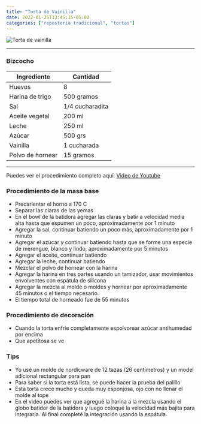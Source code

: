 ```yaml
---
title: "Torta de Vainilla"
date: 2022-01-25T13:45:15-05:00
categories: ["reposteria tradicional", "tortas"]
---
```

![Torta de vainilla](../../images/tortavainilla.jpg)

---
### Bizcocho

| Ingrediente | Cantidad |
| ----------- | ----------- |
| Huevos | 8 |
| Harina de trigo | 500 gramos |
| Sal | 1/4 cucharadita |
| Aceite vegetal | 200 ml |
| Leche | 250 ml |
| Azúcar | 500 grs |
| Vainilla | 1 cucharada |
| Polvo de hornear | 15 gramos |

___

Puedes ver el procedimiento completo aquí: [Video de Youtube](https://youtu.be/loq-iCwa2lQ)

### Procedimiento de la masa base
- Precarlentar el horno a 170 C
- Separar las claras de las yemas
- En el bowl de la batidora agregar las claras y batir a velocidad media alta hasta que espumen un poco, aproximadamente por 1 minuto
- Agregar la sal, continuar batiendo un poco más, aproximadamente por 1 minuto
- Agregar el azúcar y continuar batiendo hasta que se forme una especie de merengue, blanco y lindo, aproximadamente por 5 minutos
- Agregar el aceite, continuar batiendo
- Agregar la leche, continuar batiendo
- Mezclar el polvo de hornear con la harina
- Agregar la harina en tres partes usando un tamizador, usar movimientos envolventes con espátula de silicona
- Agregar la mezcla al molde o moldes y hornear por aproximadamente 45 minutos o el tiempo necesario.
- El tiempo total de horneado fue de 55 minutos 

### Procedimiento de decoración
- Cuando la torta enfrie completamente espolvorear azúcar antihumedad por encima
- Que apetitosa se ve

### Tips
- Yo usé un molde de nordicware de 12 tazas (26 centímetros) y un model adicional rectangular para pan
- Para saber si la torta está lista, se puede hacer la prueba del palillo
- Esta torta crece mucho y queda muy esponjosa, ojo con no llenar el molde al tope
- En el video puedes ver que agregué la harina a la mezcla usando el globo batidor de la batidora y luego coloqué la velocidad más bajita para integrarla. Al final completé la integración usando la espátula. 

